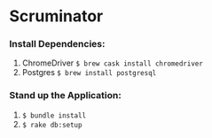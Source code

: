 # Scruminator

### Install Dependencies:
1. ChromeDriver `$ brew cask install chromedriver`
2. Postgres `$ brew install postgresql`

### Stand up the Application:
1. `$ bundle install`
1. `$ rake db:setup`
